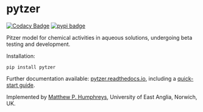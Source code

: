 # pytzer

[![Codacy Badge](https://api.codacy.com/project/badge/Grade/2e98427c04a64c8fbc2dbf785a6a383a)](https://app.codacy.com/app/mvdh7/pytzer?utm_source=github.com&utm_medium=referral&utm_content=mvdh7/pytzer&utm_campaign=Badge_Grade_Dashboard)
[![pypi badge](https://img.shields.io/pypi/v/pytzer.svg?style=popout)](https://pypi.org/project/pytzer/)

Pitzer model for chemical activities in aqueous solutions, undergoing beta testing and development.

Installation:

```
pip install pytzer
```

Further documentation available: [pytzer.readthedocs.io](https://pytzer.readthedocs.io/en/latest/), including a [quick-start guide](https://pytzer.readthedocs.io/en/latest/quick-start/).

Implemented by [Matthew P. Humphreys](https://mvdh.xyz), University of East Anglia, Norwich, UK.
